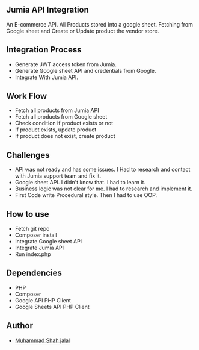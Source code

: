 ## Jumia API Integration

An E-commerce API. All Products stored into a google sheet. Fetching from Google sheet and Create or Update product the vendor store.

## Integration Process

- Generate JWT access token from Jumia.
- Generate Google sheet API and credentials from Google.
- Integrate With Jumia API.

## Work Flow

- Fetch all products from Jumia API
- Fetch all products from Google sheet
- Check condition if product exists or not
- If product exists, update product
- If product does not exist, create product

## Challenges

- API was not ready and has some issues. I Had to research and contact with Jumia support team and fix it.
- Google sheet API. I didn't know that. I had to learn it.
- Business logic was not clear for me. I had to research and implement it.
- First Code write Procedural style. Then I had to use OOP.

## How to use

- Fetch git repo
- Composer install
- Integrate Google sheet API
- Integrate Jumia API
- Run index.php

## Dependencies

- PHP
- Composer
- Google API PHP Client
- Google Sheets API PHP Client

## Author

- [Muhammad Shah jalal](https://github.com/shahjalal132)